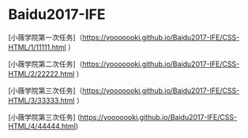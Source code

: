 # Baidu2017-IFE
[小薇学院第一次任务]（https://yooooooki.github.io/Baidu2017-IFE/CSS-HTML/1/11111.html ）

[小薇学院第二次任务]（https://yooooooki.github.io/Baidu2017-IFE/CSS-HTML/2/22222.html ）

[小薇学院第三次任务]（https://yooooooki.github.io/Baidu2017-IFE/CSS-HTML/3/33333.html ）

[小薇学院第三次任务] (https://yooooooki.github.io/Baidu2017-IFE/CSS-HTML/4/44444.html)
